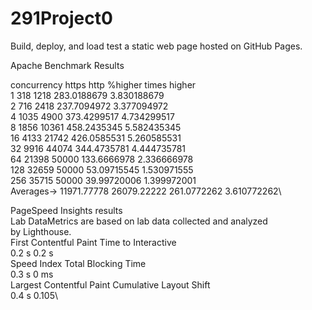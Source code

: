 # 291Project0
Build, deploy, and load test a static web page hosted on GitHub Pages.

Apache Benchmark Results

concurrency	https	http	%higher	times higher\
1	318	1218	283.0188679	3.830188679\
2	716	2418	237.7094972	3.377094972\
4	1035	4900	373.4299517	4.734299517\
8	1856	10361	458.2435345	5.582435345\
16	4133	21742	426.0585531	5.260585531\
32	9916	44074	344.4735781	4.444735781\
64	21398	50000	133.6666978	2.336666978\
128	32659	50000	53.09715545	1.530971555\
256	35715	50000	39.99720006	1.399972001\
Averages->	11971.77778	26079.22222	261.0772262	3.610772262\


PageSpeed Insights results			\
Lab DataMetrics are based on lab data collected and analyzed by Lighthouse.			\
First Contentful Paint			Time to Interactive\
0.2 s			0.2 s\
Speed Index			Total Blocking Time\
0.3 s			0 ms\
Largest Contentful Paint			Cumulative Layout Shift\
0.4 s			0.105\

